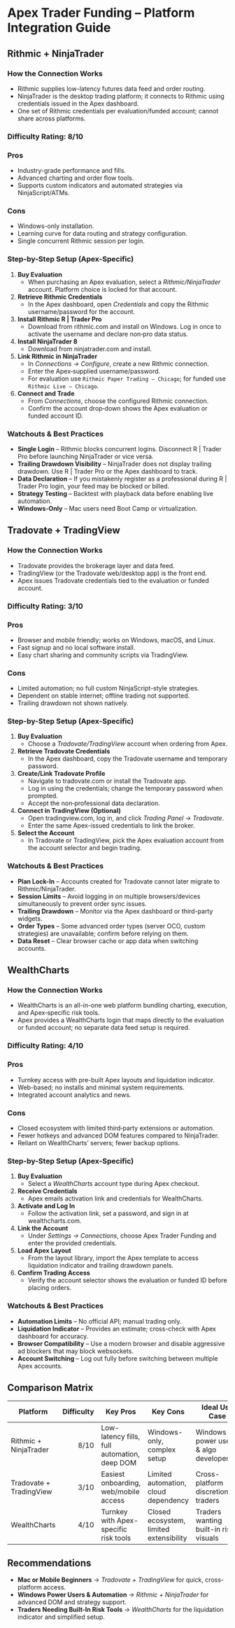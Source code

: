 # Apex Trader Funding – Platform Integration Guide

## Rithmic + NinjaTrader

### How the Connection Works
- Rithmic supplies low-latency futures data feed and order routing.
- NinjaTrader is the desktop trading platform; it connects to Rithmic using credentials issued in the Apex dashboard.
- One set of Rithmic credentials per evaluation/funded account; cannot share across platforms.

### Difficulty Rating: 8/10

### Pros
- Industry-grade performance and fills.
- Advanced charting and order flow tools.
- Supports custom indicators and automated strategies via NinjaScript/ATMs.

### Cons
- Windows-only installation.
- Learning curve for data routing and strategy configuration.
- Single concurrent Rithmic session per login.

### Step-by-Step Setup (Apex-Specific)
1. **Buy Evaluation**  
   - When purchasing an Apex evaluation, select a *Rithmic/NinjaTrader* account. Platform choice is locked for that account.
2. **Retrieve Rithmic Credentials**  
   - In the Apex dashboard, open *Credentials* and copy the Rithmic username/password for the account.
3. **Install Rithmic R | Trader Pro**  
   - Download from rithmic.com and install on Windows. Log in once to activate the username and declare non‑pro data status.
4. **Install NinjaTrader 8**  
   - Download from ninjatrader.com and install.
5. **Link Rithmic in NinjaTrader**  
   - In *Connections → Configure*, create a new Rithmic connection.  
   - Enter the Apex‑supplied username/password.  
   - For evaluation use `Rithmic Paper Trading – Chicago`; for funded use `Rithmic Live – Chicago`.
6. **Connect and Trade**  
   - From *Connections*, choose the configured Rithmic connection.  
   - Confirm the account drop‑down shows the Apex evaluation or funded account ID.

### Watchouts & Best Practices
- **Single Login** – Rithmic blocks concurrent logins. Disconnect R | Trader Pro before launching NinjaTrader or vice versa.
- **Trailing Drawdown Visibility** – NinjaTrader does not display trailing drawdown. Use R | Trader Pro or the Apex dashboard to track.
- **Data Declaration** – If you mistakenly register as a professional during R | Trader Pro login, your feed may be blocked or billed.
- **Strategy Testing** – Backtest with playback data before enabling live automation.
- **Windows-Only** – Mac users need Boot Camp or virtualization.

## Tradovate + TradingView

### How the Connection Works
- Tradovate provides the brokerage layer and data feed.
- TradingView (or the Tradovate web/desktop app) is the front end.
- Apex issues Tradovate credentials tied to the evaluation or funded account.

### Difficulty Rating: 3/10

### Pros
- Browser and mobile friendly; works on Windows, macOS, and Linux.
- Fast signup and no local software install.
- Easy chart sharing and community scripts via TradingView.

### Cons
- Limited automation; no full custom NinjaScript-style strategies.
- Dependent on stable internet; offline trading not supported.
- Trailing drawdown not shown natively.

### Step-by-Step Setup (Apex-Specific)
1. **Buy Evaluation**  
   - Choose a *Tradovate/TradingView* account when ordering from Apex.
2. **Retrieve Tradovate Credentials**  
   - In the Apex dashboard, copy the Tradovate username and temporary password.
3. **Create/Link Tradovate Profile**  
   - Navigate to tradovate.com or install the Tradovate app.  
   - Log in using the credentials; change the temporary password when prompted.  
   - Accept the non‑professional data declaration.
4. **Connect in TradingView (Optional)**  
   - Open tradingview.com, log in, and click *Trading Panel → Tradovate*.  
   - Enter the same Apex-issued credentials to link the broker.
5. **Select the Account**  
   - In Tradovate or TradingView, pick the Apex evaluation account from the account selector and begin trading.

### Watchouts & Best Practices
- **Plan Lock-In** – Accounts created for Tradovate cannot later migrate to Rithmic/NinjaTrader.
- **Session Limits** – Avoid logging in on multiple browsers/devices simultaneously to prevent order sync issues.
- **Trailing Drawdown** – Monitor via the Apex dashboard or third-party widgets.
- **Order Types** – Some advanced order types (server OCO, custom strategies) are unavailable; confirm before relying on them.
- **Data Reset** – Clear browser cache or app data when switching accounts.

## WealthCharts

### How the Connection Works
- WealthCharts is an all-in-one web platform bundling charting, execution, and Apex‑specific risk tools.
- Apex provides a WealthCharts login that maps directly to the evaluation or funded account; no separate data feed setup is required.

### Difficulty Rating: 4/10

### Pros
- Turnkey access with pre-built Apex layouts and liquidation indicator.
- Web-based; no installs and minimal system requirements.
- Integrated account analytics and news.

### Cons
- Closed ecosystem with limited third‑party extensions or automation.
- Fewer hotkeys and advanced DOM features compared to NinjaTrader.
- Reliant on WealthCharts’ servers; fewer backup options.

### Step-by-Step Setup (Apex-Specific)
1. **Buy Evaluation**  
   - Select a *WealthCharts* account type during Apex checkout.
2. **Receive Credentials**  
   - Apex emails activation link and credentials for WealthCharts.
3. **Activate and Log In**  
   - Follow the activation link, set a password, and sign in at wealthcharts.com.
4. **Link the Account**  
   - Under *Settings → Connections*, choose Apex Trader Funding and enter the provided credentials.
5. **Load Apex Layout**  
   - From the layout library, import the Apex template to access liquidation indicator and trailing drawdown panels.
6. **Confirm Trading Access**  
   - Verify the account selector shows the evaluation or funded ID before placing orders.

### Watchouts & Best Practices
- **Automation Limits** – No official API; manual trading only.
- **Liquidation Indicator** – Provides an estimate; cross-check with Apex dashboard for accuracy.
- **Browser Compatibility** – Use a modern browser and disable aggressive ad blockers that may block websockets.
- **Account Switching** – Log out fully before switching between multiple Apex accounts.

## Comparison Matrix

| Platform                   | Difficulty | Key Pros                                     | Key Cons                                   | Ideal Use Case                         |
|----------------------------|-----------:|----------------------------------------------|--------------------------------------------|----------------------------------------|
| Rithmic + NinjaTrader      | 8/10       | Low-latency fills, full automation, deep DOM | Windows-only, complex setup                | Windows power users & algo developers  |
| Tradovate + TradingView    | 3/10       | Easiest onboarding, web/mobile access        | Limited automation, cloud dependency       | Cross-platform discretionary traders   |
| WealthCharts               | 4/10       | Turnkey with Apex-specific risk tools        | Closed ecosystem, limited extensibility    | Traders wanting built-in risk visuals  |

## Recommendations

- **Mac or Mobile Beginners** → *Tradovate + TradingView* for quick, cross-platform access.
- **Windows Power Users & Automation** → *Rithmic + NinjaTrader* for advanced DOM and strategy support.
- **Traders Needing Built-In Risk Tools** → *WealthCharts* for the liquidation indicator and simplified setup.
